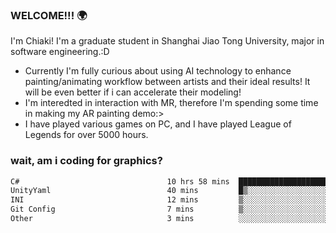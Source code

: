 ### WELCOME!!! 🌍

I'm Chiaki! I'm a graduate student in Shanghai Jiao Tong University, major in software engineering.:D

-  Currently I'm fully curious about using AI technology to enhance painting/animating workflow between artists and their ideal results! It will be even better if i can accelerate their modeling!
-  I'm interedted in interaction with MR, therefore I'm spending some time in making my AR painting demo:>
-  I have played various games on PC, and I have played League of Legends for over 5000 hours.


### wait, am i coding for graphics?
<!--START_SECTION:waka-->

```txt
C#                                 10 hrs 58 mins  ██████████████████████▓░░   90.64 %
UnityYaml                          40 mins         █▒░░░░░░░░░░░░░░░░░░░░░░░   05.63 %
INI                                12 mins         ▒░░░░░░░░░░░░░░░░░░░░░░░░   01.67 %
Git Config                         7 mins          ▒░░░░░░░░░░░░░░░░░░░░░░░░   01.01 %
Other                              3 mins          ░░░░░░░░░░░░░░░░░░░░░░░░░   00.43 %
```

<!--END_SECTION:waka-->

<!--
**Chiaki-meow/Chiaki-meow** is a ✨ _special_ ✨ repository because its `README.md` (this file) appears on your GitHub profile.

Here are some ideas to get you started:

- 🔭 I’m currently working on ...
- 🌱 I’m currently learning ...
- 👯 I’m looking to collaborate on ...
- 🤔 I’m looking for help with ...
- 💬 Ask me about ...
- 📫 How to reach me: ...
- 😄 Pronouns: ...
- ⚡ Fun fact: ...
-->

